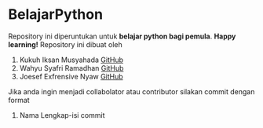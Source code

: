 # BelajarPython
Repository ini diperuntukan untuk **belajar python bagi pemula**. **Happy learning!**
Repository ini dibuat oleh
1. Kukuh Iksan Musyahada [GitHub](https://github.com/KukuhIksanMusyahada)
2. Wahyu Syafri Ramadhan [GitHub](https://github.com/wahyusyafri2)
3. Joesef Exfrensive Nyaw [GitHub](https://github.com/Joesef0203)

Jika anda ingin menjadi collabolator atau contributor silakan commit dengan format
1. Nama Lengkap-isi commit
